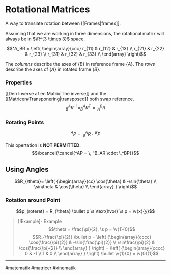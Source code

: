 # Rotational Matrices

A way to translate rotation between [[Frames|frames]].

Assuming that we are working in three dimensions, the rotational matrix will always be in $\R^{3 \times 3}$ space.

$$^A_BR = \left(
\begin{array}{ccc}
 r_{11} & r_{12} & r_{13} \\
 r_{21} & r_{22} & r_{23} \\
 r_{31} & r_{32} & r_{33} \\
\end{array}
\right)$$

The *columns* describe the axes of $\{B\}$ in reference frame $\{A\}$.
The *rows* describe the axes of $\{A\}$ in rotated frame $\{B\}$.

### Properties
[[Den Inverse af en Matrix|The inverse]] and the [[Matricer#Transponering|transposed]] both swap reference.
$$^A_BR^{-1} = ^A_BR^{T} = \,^B_AR$$


### Rotating Points


$$^AP = \, ^A_BR \cdot \,^BP$$


This opertation is **NOT PERMITTED**.
$$\bcancel{\cancel{^AP = \, ^B_AR \cdot \,^BP}}$$

## Using Angles

$$R_{\theta}= \left( {\begin{array}{cc} \cos{\theta} & -\sin{\theta} \\ \sin\theta & \cos{\theta} \\ \end{array} } \right)$$
### Rotation around Point
$$p_{roteret} = R_{\theta} \bullet p \s \text{hvor} \s p = \v{x}{y}$$

>[!Example]-  Example
>$$\theta = \frac{\pi}{2}, \s p = \v{1}{0}$$
>$$R_{\frac{\pi}{2}} \bullet p = \left( {\begin{array}{cccc} \cos{\frac{\pi}{2}} & -\sin{\frac{\pi}{2}} \\ \sin\frac{\pi}{2} & \cos{\frac{\pi}{2}} \\ \end{array} } \right) = \left( {\begin{array}{cccc} 0 & -1 \\ 1 & 0 \\ \end{array} } \right) \bullet \v{1}{0} = \v{0}{1}$$

---
#matematik #matricer #kinematik
